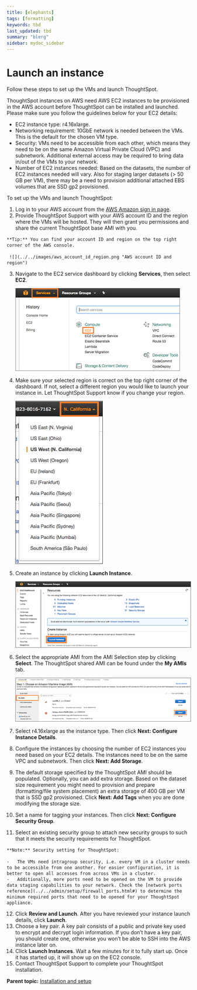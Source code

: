 ```yaml
---
title: [elephants]
tags: [formatting]
keywords: tbd
last_updated: tbd
summary: "blerg"
sidebar: mydoc_sidebar
---
```

# Launch an instance

Follow these steps to set up the VMs and launch ThoughtSpot.

ThoughtSpot instances on AWS need AWS EC2 instances to be provisioned in the AWS account before ThoughtSpot can be installed and launched. Please make sure you follow the guidelines below for your EC2 details:

-   EC2 instance type: r4.16xlarge.
-   Networking requirement: 10GbE network is needed between the VMs. This is the default for the chosen VM type.
-   Security: VMs need to be accessible from each other, which means they need to be on the same Amazon Virtual Private Cloud (VPC) and subnetwork. Additional external access may be required to bring data in/out of the VMs to your network.
-   Number of EC2 instances needed: Based on the datasets, the number of EC2 instances needed will vary. Also for staging larger datasets (\> 50 GB per VM), there may be a need to provision additional attached EBS volumes that are SSD gp2 provisioned.

To set up the VMs and launch ThoughtSpot:

1.   Log in to your AWS account from the [AWS Amazon sign in page](https://console.aws.amazon.com/console/home). 
2.   Provide ThoughtSpot Support with your AWS account ID and the region where the VMs will be hosted. They will then grant you permissions and share the current ThoughtSpot base AMI with you. 

    **Tip:** You can find your account ID and region on the top right corner of the AWS console.

     ![](../../images/aws_account_id_region.png "AWS account ID and region") 

3.   Navigate to the EC2 service dashboard by clicking **Services**, then select **EC2**. 

     ![](../../images/navigate_to_ec2_dashboard.png "Navigate to the EC2 Dashboard") 

4.   Make sure your selected region is correct on the top right corner of the dashboard. If not, select a different region you would like to launch your instance in. Let ThoughtSpot Support know if you change your region. 

     ![](../../images/select_region.png "Select a region to launch your instance in") 

5.   Create an instance by clicking **Launch Instance**. 

     ![](../../images/launch_instance.png "Launch an instance") 

6.   Select the appropriate AMI from the AMI Selection step by clicking **Select**. The ThoughtSpot shared AMI can be found under the **My AMIs** tab. 

     ![](../../images/select_the%20ami.png "Select the AMI") 

7.   Select r4.16xlarge as the instance type. Then click **Next: Configure Instance Details**. 
8.   Configure the instances by choosing the number of EC2 instances you need based on your EC2 details. The instances need to be on the same VPC and subnetwork. Then click **Next: Add Storage**. 
9.   The default storage specified by the ThoughtSpot AMI should be populated. Optionally, you can add extra storage. Based on the dataset size requirement you might need to provision and prepare (formatting/file system placement) an extra storage of 400 GB per VM that is SSD gp2 provisioned. Click **Next: Add Tags** when you are done modifying the storage size. 
10.  Set a name for tagging your instances. Then click **Next: Configure Security Group**. 
11.  Select an existing security group to attach new security groups to such that it meets the security requirements for ThoughtSpot. 

    **Note:** Security setting for ThoughtSpot:

    -   The VMs need intragroup security, i.e. every VM in a cluster needs to be accessible from one another. For easier configuration, it is better to open all accesses from across VMs in a cluster.
    -   Additionally, more ports need to be opened on the VM to provide data staging capabilities to your network. Check the [network ports reference](../../admin/setup/firewall_ports.html#) to determine the minimum required ports that need to be opened for your ThoughtSpot appliance.
12.  Click **Review and Launch**. After you have reviewed your instance launch details, click **Launch**. 
13.  Choose a key pair. A key pair consists of a public and private key used to encrypt and decrypt login information. If you don’t have a key pair, you should create one, otherwise you won’t be able to SSH into the AWS instance later on. 
14.  Click **Launch Instances**. Wait a few minutes for it to fully start up. Once it has started up, it will show up on the EC2 console. 
15.  Contact ThoughtSpot Support to complete your ThoughtSpot installation. 

**Parent topic:** [Installation and setup](../../aws/setup/installation_and_setup.html)

